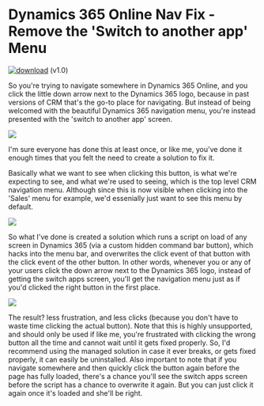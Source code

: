 # Dynamics 365 Online Nav Fix - Remove the 'Switch to another app' Menu
[![download](https://user-images.githubusercontent.com/14048382/27844360-c7ea9670-6174-11e7-8658-80d356c1ba8f.png)](https://github.com/PaulNieuwelaar/crmonlinenavfix/releases/download/v1.0/OnlineNavFix_1_0_0_0_managed.zip) (v1.0)

So you're trying to navigate somewhere in Dynamics 365 Online, and you click the little down arrow next to the Dynamics 365 logo, because in past versions of CRM that's the go-to place for navigating. But instead of being welcomed with the beautiful Dynamics 365 navigation menu, you're instead presented with the 'switch to another app' screen.

![](https://user-images.githubusercontent.com/14048382/29758198-ada19618-8c05-11e7-8ad1-0f2fc420c8ed.png)

I'm sure everyone has done this at least once, or like me, you've done it enough times that you felt the need to create a solution to fix it.

Basically what we want to see when clicking this button, is what we're expecting to see, and what we're used to seeing, which is the top level CRM navigation menu. Although since this is now visible when clicking into the 'Sales' menu for example, we'd essenially just want to see this menu by default.

![](https://user-images.githubusercontent.com/14048382/29758196-ad7ee9b0-8c05-11e7-85df-c1431ccc158b.png)

So what I've done is created a solution which runs a script on load of any screen in Dynamics 365 (via a custom hidden command bar button), which hacks into the menu bar, and overwrites the click event of that button with the click event of the other button. In other words, whenever you or any of your users click the down arrow next to the Dynamics 365 logo, instead of getting the switch apps screen, you'll get the navigation menu just as if you'd clicked the right button in the first place.

![](https://user-images.githubusercontent.com/14048382/29758197-ada16062-8c05-11e7-98d3-ed9f9c87cbbd.png)

The result? less frustration, and less clicks (because you don't have to waste time clicking the actual button). Note that this is highly unsupported, and should only be used if like me, you're frustrated with clicking the wrong button all the time and cannot wait until it gets fixed properly. So, I'd recommend using the managed solution in case it ever breaks, or gets fixed properly, it can easily be uninstalled. Also important to note that if you navigate somewhere and then quickly click the button again before the page has fully loaded, there's a chance you'll see the switch apps screen before the script has a chance to overwrite it again. But you can just click it again once it's loaded and she'll be right.
